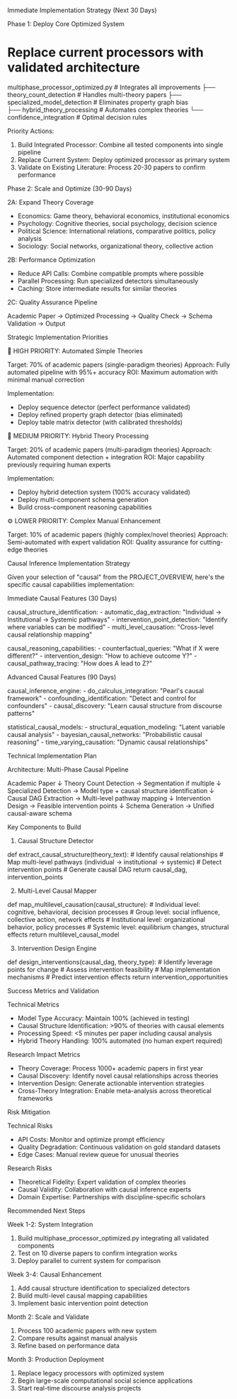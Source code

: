   Immediate Implementation Strategy (Next 30 Days)

  Phase 1: Deploy Core Optimized System

  # Replace current processors with validated architecture
  multiphase_processor_optimized.py  # Integrates all improvements
  ├── theory_count_detection        # Handles multi-theory papers
  ├── specialized_model_detection    # Eliminates property graph bias  
  ├── hybrid_theory_processing      # Automates complex theories
  └── confidence_integration        # Optimal decision rules

  Priority Actions:
  1. Build Integrated Processor: Combine all tested components into single pipeline
  2. Replace Current System: Deploy optimized processor as primary system
  3. Validate on Existing Literature: Process 20-30 papers to confirm performance

  Phase 2: Scale and Optimize (30-90 Days)

  2A: Expand Theory Coverage

  - Economics: Game theory, behavioral economics, institutional economics
  - Psychology: Cognitive theories, social psychology, decision science
  - Political Science: International relations, comparative politics, policy analysis
  - Sociology: Social networks, organizational theory, collective action

  2B: Performance Optimization

  - Reduce API Calls: Combine compatible prompts where possible
  - Parallel Processing: Run specialized detectors simultaneously
  - Caching: Store intermediate results for similar theories

  2C: Quality Assurance Pipeline

  Academic Paper → Optimized Processing → Quality Check → Schema Validation → Output

  Strategic Implementation Priorities

  🚀 HIGH PRIORITY: Automated Simple Theories

  Target: 70% of academic papers (single-paradigm theories)
  Approach: Fully automated pipeline with 95%+ accuracy
  ROI: Maximum automation with minimal manual correction

  Implementation:
  - Deploy sequence detector (perfect performance validated)
  - Deploy refined property graph detector (bias eliminated)
  - Deploy table matrix detector (with calibrated thresholds)

  🎯 MEDIUM PRIORITY: Hybrid Theory Processing

  Target: 20% of academic papers (multi-paradigm theories)
  Approach: Automated component detection + integration
  ROI: Major capability previously requiring human experts

  Implementation:
  - Deploy hybrid detection system (100% accuracy validated)
  - Deploy multi-component schema generation
  - Build cross-component reasoning capabilities

  ⚙️ LOWER PRIORITY: Complex Manual Enhancement

  Target: 10% of academic papers (highly complex/novel theories)
  Approach: Semi-automated with expert validation
  ROI: Quality assurance for cutting-edge theories

  Causal Inference Implementation Strategy

  Given your selection of "causal" from the PROJECT_OVERVIEW, here's the specific causal capabilities implementation:

  Immediate Causal Features (30 Days)

  causal_structure_identification:
    - automatic_dag_extraction: "Individual → Institutional → Systemic pathways"
    - intervention_point_detection: "Identify where variables can be modified"
    - multi_level_causation: "Cross-level causal relationship mapping"

  causal_reasoning_capabilities:
    - counterfactual_queries: "What if X were different?"
    - intervention_design: "How to achieve outcome Y?"
    - causal_pathway_tracing: "How does A lead to Z?"

  Advanced Causal Features (90 Days)

  causal_inference_engine:
    - do_calculus_integration: "Pearl's causal framework"
    - confounding_identification: "Detect and control for confounders"
    - causal_discovery: "Learn causal structure from discourse patterns"

  statistical_causal_models:
    - structural_equation_modeling: "Latent variable causal analysis"
    - bayesian_causal_networks: "Probabilistic causal reasoning"
    - time_varying_causation: "Dynamic causal relationships"

  Technical Implementation Plan

  Architecture: Multi-Phase Causal Pipeline

  Academic Paper
      ↓
  Theory Count Detection → Segmentation if multiple
      ↓
  Specialized Detection → Model type + causal structure identification
      ↓
  Causal DAG Extraction → Multi-level pathway mapping
      ↓
  Intervention Design → Feasible intervention points
      ↓
  Schema Generation → Unified causal-aware schema

  Key Components to Build

  1. Causal Structure Detector

  def extract_causal_structure(theory_text):
      # Identify causal relationships
      # Map multi-level pathways (individual → institutional → systemic)
      # Detect intervention points
      # Generate causal DAG
      return causal_dag, intervention_points

  2. Multi-Level Causal Mapper

  def map_multilevel_causation(causal_structure):
      # Individual level: cognitive, behavioral, decision processes
      # Group level: social influence, collective action, network effects
      # Institutional level: organizational behavior, policy processes
      # Systemic level: equilibrium changes, structural effects
      return multilevel_causal_model

  3. Intervention Design Engine

  def design_interventions(causal_dag, theory_type):
      # Identify leverage points for change
      # Assess intervention feasibility
      # Map implementation mechanisms
      # Predict intervention effects
      return intervention_opportunities

  Success Metrics and Validation

  Technical Metrics

  - Model Type Accuracy: Maintain 100% (achieved in testing)
  - Causal Structure Identification: >90% of theories with causal elements
  - Processing Speed: <5 minutes per paper including causal analysis
  - Hybrid Theory Handling: 100% automated (no human expert required)

  Research Impact Metrics

  - Theory Coverage: Process 1000+ academic papers in first year
  - Causal Discovery: Identify novel causal relationships across theories
  - Intervention Design: Generate actionable intervention strategies
  - Cross-Theory Integration: Enable meta-analysis across theoretical frameworks

  Risk Mitigation

  Technical Risks

  - API Costs: Monitor and optimize prompt efficiency
  - Quality Degradation: Continuous validation on gold standard datasets
  - Edge Cases: Manual review queue for unusual theories

  Research Risks

  - Theoretical Fidelity: Expert validation of complex theories
  - Causal Validity: Collaboration with causal inference experts
  - Domain Expertise: Partnerships with discipline-specific scholars

  Recommended Next Steps

  Week 1-2: System Integration

  1. Build multiphase_processor_optimized.py integrating all validated components
  2. Test on 10 diverse papers to confirm integration works
  3. Deploy parallel to current system for comparison

  Week 3-4: Causal Enhancement

  1. Add causal structure identification to specialized detectors
  2. Build multi-level causal mapping capabilities
  3. Implement basic intervention point detection

  Month 2: Scale and Validate

  1. Process 100 academic papers with new system
  2. Compare results against manual analysis
  3. Refine based on performance data

  Month 3: Production Deployment

  1. Replace legacy processors with optimized system
  2. Begin large-scale computational social science applications
  3. Start real-time discourse analysis projects
